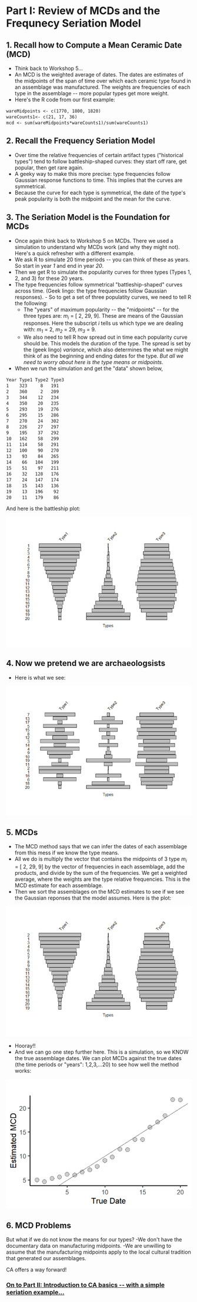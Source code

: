 # Part I: Review of MCDs and the Frequnecy Seriation Model  

## 1. Recall how to Compute a Mean Ceramic Date (MCD)
- Think back to Workshop 5...
- An MCD is the weighted average of dates. The dates are estimates of the midpoints of the span of time over which each ceramic type found in an assemblage was manufactured. The weights are frequencies of each type in the assemblage -- more popular types get more weight. 
- Here's the R code from our first example:

``` 
wareMidpoints <- c(1770, 1800, 1820) 
wareCounts1<- c(21, 17, 36) 
mcd <- sum(wareMidpoints*wareCounts1)/sum(wareCounts1)
``` 
## 2. Recall the Frequency Seriation Model
- Over time the relative frequencies of certain artifact types ("historical types") tend to follow battleship-shaped curves: they start off rare, get popular, then get rare again.
- A geeky way to make this more precise: type frequencies follow Gaussian response functions to time. This implies that the curves are symmetrical.
- Because the curve for each type is symmetrical, the date of the type's peak popularity is both the midpoint and the mean for the curve.

## 3. The Seriation Model is the Foundation for MCDs
- Once again think back to Workshop 5 on MCDs. There we used a simulation to understand why MCDs work (and why they might not). Here's a quick refresher with a different example.
- We ask R to simulate 20 time periods -- you can think of these as years. So start in year *1* and end in year *20*.  
- Then we get R to simulate the popularity curves for three types (Types 1, 2, and 3) for these 20 years. 
- The type frequencies follow symmetrical "battleship-shaped" curves across time. (Geek lingo: the type frequencies follow Gaussian responses).     - So to get a set of three populatity curves, we need to tell R the following:
	- The "years" of maximum popularity -- the "midpoints" -- for the three types are: *m<sub>i</sub>* = [ 2, 29, 9]. These are means of the Gaussian responses. Here the subscript *i* tells us which type we are dealing with: *m<sub>1</sub>* = 2, *m<sub>2</sub>* = 29, *m<sub>3</sub>* = 9.
	- We also need to tell R how spread out in time each popularity curve should be. This models the duration of the type. The spread is set by the (geek lingo) *variance*, which also determines the what we might think of as the beginning and ending dates for the type. *But all we need to worry about here is the type means or midpoints.*          
- When we run the simulation and get the "data" shown below, 
```
Year Type1 Type2 Type3
1    323     8   191
2    360     2   209
3    344    12   234
4    350    20   235
5    293    19   276
6    295    15   286
7    270    24   302
8    226    27   297
9    195    37   292
10   162    58   299
11   114    58   291
12   100    90   270
13    93    84   265
14    66   104   199
15    51    97   211
16    32   128   176
17    24   147   174
18    15   143   136
19    13   196    92
20    11   179    86
```
And here is the battleship plot: 

![](./Images/propMat.png)

## 4. Now we pretend we are archaeologsists
- Here is what we see:

![](./Images/propMatRan.png)

## 5. MCDs  
- The MCD method says that we can infer the dates of each assemblage from this mess if we know the type means. 
- All we do is multiply the vector that contains the midpoints of 3 type *m<sub>i</sub>* = [ 2, 29, 9] by the vector of frequencies in each assemblage, add the products, and divide by the sum of the frequencies. We get a weighted average, where the weights are the type relative frequencies. This is the MCD estimate for each assemblage. 
- Then we sort the assemblages on the MCD estimates to see if we see the Gaussian reponses that the model assumes. Here is the plot:

![](./Images/propMatSortedByMCD.png)

- Hooray!!
- And we can go one step further here. This is a simulation, so we KNOW the true assemblage dates. We can plot MCDs against the true dates (the time periods or "years": 1,2,3,…20) to see how well the method works: 

![](./Images/MCDxDate.png)


## 6. MCD Problems
But what if we do not know the means for our types?
	-We don't have the documentary data on manufacturing midpoints.
	-We are unwilling to assume that the manufacturing midpoints apply to the local cultural tradition that generated our assemblages.

CA offers a way forward!

### [On to Part II: Introduction to CA basics -- with a simple seriation example...](https://github.com/DAACS-Research-Consortium/DAACS-Open-Academy/blob/main/FSS2021/Workshop7/Part_II.md)



